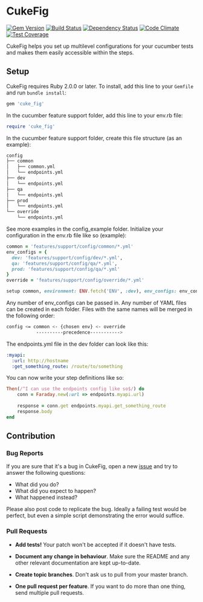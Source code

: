 # CukeFig

[![Gem Version](https://badge.fury.io/rb/cuke_fig.svg)](https://badge.fury.io/rb/cuke_fig)
[![Build Status](https://travis-ci.org/tekn0ir/cuke_fig.svg?branch=master)](https://travis-ci.org/tekn0ir/cuke_fig)
[![Dependency Status](https://gemnasium.com/tekn0ir/cuke_fig.png)](https://gemnasium.com/tekn0ir/cuke_fig)
[![Code Climate](https://codeclimate.com/github/tekn0ir/cuke_fig/badges/gpa.svg)](https://codeclimate.com/github/tekn0ir/cuke_fig)
[![Test Coverage](https://codeclimate.com/github/tekn0ir/cuke_fig/badges/coverage.svg)](https://codeclimate.com/github/tekn0ir/cuke_fig/coverage)

CukeFig helps you set up multilevel configurations for your cucumber tests and makes
them easily accessible within the steps.

## Setup

CukeFig requires Ruby 2.0.0 or later. To install, add this line to your
`Gemfile` and run `bundle install`:

```ruby
gem 'cuke_fig'
```

In the cucumber feature support folder, add this line to your env.rb file:

```ruby
require 'cuke_fig'
```

In the cucumber feature support folder, create this file structure (as an example):

```bash
config
├── common
│   ├── common.yml
│   └── endpoints.yml
├── dev
│   └── endpoints.yml
├── qa
│   └── endpoints.yml
├── prod
│   └── endpoints.yml
└── override
    └── endpoints.yml
```

See more examples in the config_example folder. Initialize your configuration in the env.rb file like so (example):

```ruby
common = 'features/support/config/common/*.yml'
env_configs = {
  dev: 'features/support/config/dev/*.yml',
  qa: 'features/support/config/qa/*.yml',
  prod: 'features/support/config/qa/*.yml'
}
override = 'features/support/config/override/*.yml'

setup common, environment: ENV.fetch('ENV', :dev), env_configs: env_configs, override: override
```

Any number of env_configs can be passed in. Any number of YAML files can be created in each folder. 
Files with the same names will be merged in the following order:

```bash
config <= common <- {chosen env} <- override
           ----------precedence----------->
```

The endpoints.yml file in the dev folder can look like this:

```yaml
:myapi:
  :url: http://hostname
  :get_something_route: /route/to/something
```

You can now write your step definitions like so:

```ruby
Then(/^I can use the endpoints config like so$/) do
    conn = Faraday.new(:url => endpoints.myapi.url)
    
    response = conn.get endpoints.myapi.get_something_route
    response.body
end
```

## Contribution

### Bug Reports

If you are sure that it's a bug in CukeFig, open a new [issue] and try to
answer the following questions:

- What did you do?
- What did you expect to happen?
- What happened instead?

Please also post code to replicate the bug. Ideally a failing test would be
perfect, but even a simple script demonstrating the error would suffice.

### Pull Requests

- **Add tests!** Your patch won't be accepted if it doesn't have tests.

- **Document any change in behaviour**. Make sure the README and any other
  relevant documentation are kept up-to-date.

- **Create topic branches**. Don't ask us to pull from your master branch.

- **One pull request per feature**. If you want to do more than one thing, send
  multiple pull requests.

[issue]: https://github.com/tekn0ir/cuke_fig/issues
